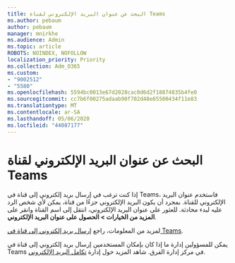 ```yaml
---
title: البحث عن عنوان البريد الإلكتروني لقناة Teams
ms.author: pebaum
author: pebaum
manager: mnirkhe
ms.audience: Admin
ms.topic: article
ROBOTS: NOINDEX, NOFOLLOW
localization_priority: Priority
ms.collection: Adm_O365
ms.custom:
- "9002512"
- "5580"
ms.openlocfilehash: 5594bc0013e67d2028cac0d6d2f18874835b4fe0
ms.sourcegitcommit: cc7b6f00275adaab90f702d48e65500434f11e83
ms.translationtype: MT
ms.contentlocale: ar-SA
ms.lasthandoff: 05/06/2020
ms.locfileid: "44087177"
---
```

# <a name="find-the-email-address-for-a-teams-channel"></a>البحث عن عنوان البريد الإلكتروني لقناة Teams

إذا كنت ترغب في إرسال بريد إلكتروني إلى قناة في Teams، فاستخدم عنوان البريد الإلكتروني للقناة. بمجرد أن يكون البريد الإلكتروني جزءًا من قناة، يمكن لأي شخص الرد عليه لبدء محادثة. للعثور على عنوان البريد الإلكتروني، انتقل إلى اسم القناة وانقر على **المزيد من الخيارات > الحصول على عنوان البريد الإلكتروني**.

لمزيد من المعلومات، راجع [إرسال بريد إلكتروني إلى قناة في Teams](https://support.office.com/article/send-an-email-to-a-channel-in-teams-d91db004-d9d7-4a47-82e6-fb1b16dfd51e).

يمكن للمسؤولين إدارة ما إذا كان بإمكان المستخدمين إرسال بريد إلكتروني إلى قناة في Teams في مركز إدارة الفرق. شاهد المزيد حول إدارة [تكامل البريد الإلكتروني](https://docs.microsoft.com/microsoftteams/enable-features-office-365#email-integration).
